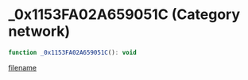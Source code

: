 # _0x1153FA02A659051C (Category network)

```js
function _0x1153FA02A659051C(): void
```

[filename](_0x1153FA02A659051C_m.md ':include')